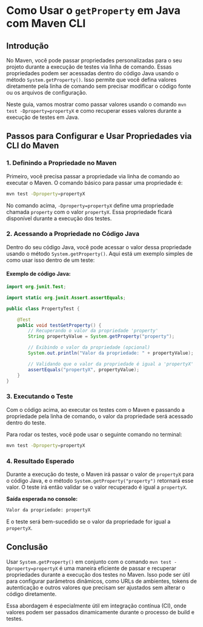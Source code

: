 
# Como Usar o `getProperty` em Java com Maven CLI

## Introdução

No Maven, você pode passar propriedades personalizadas para o seu projeto durante a execução de testes via linha de comando. Essas propriedades podem ser acessadas dentro do código Java usando o método `System.getProperty()`. Isso permite que você defina valores diretamente pela linha de comando sem precisar modificar o código fonte ou os arquivos de configuração.

Neste guia, vamos mostrar como passar valores usando o comando `mvn test -Dproperty=propertyX` e como recuperar esses valores durante a execução de testes em Java.

## Passos para Configurar e Usar Propriedades via CLI do Maven

### 1. Definindo a Propriedade no Maven

Primeiro, você precisa passar a propriedade via linha de comando ao executar o Maven. O comando básico para passar uma propriedade é:

```bash
mvn test -Dproperty=propertyX
```

No comando acima, `-Dproperty=propertyX` define uma propriedade chamada `property` com o valor `propertyX`. Essa propriedade ficará disponível durante a execução dos testes.

### 2. Acessando a Propriedade no Código Java

Dentro do seu código Java, você pode acessar o valor dessa propriedade usando o método `System.getProperty()`. Aqui está um exemplo simples de como usar isso dentro de um teste:

#### Exemplo de código Java:

```java
import org.junit.Test;

import static org.junit.Assert.assertEquals;

public class PropertyTest {

    @Test
    public void testGetProperty() {
        // Recuperando o valor da propriedade 'property'
        String propertyValue = System.getProperty("property");

        // Exibindo o valor da propriedade (opcional)
        System.out.println("Valor da propriedade: " + propertyValue);

        // Validando que o valor da propriedade é igual a 'propertyX'
        assertEquals("propertyX", propertyValue);
    }
}
```

### 3. Executando o Teste

Com o código acima, ao executar os testes com o Maven e passando a propriedade pela linha de comando, o valor da propriedade será acessado dentro do teste.

Para rodar os testes, você pode usar o seguinte comando no terminal:

```bash
mvn test -Dproperty=propertyX
```

### 4. Resultado Esperado

Durante a execução do teste, o Maven irá passar o valor de `propertyX` para o código Java, e o método `System.getProperty("property")` retornará esse valor. O teste irá então validar se o valor recuperado é igual a `propertyX`.

**Saída esperada no console:**

```bash
Valor da propriedade: propertyX
```

E o teste será bem-sucedido se o valor da propriedade for igual a `propertyX`.

## Conclusão

Usar `System.getProperty()` em conjunto com o comando `mvn test -Dproperty=propertyX` é uma maneira eficiente de passar e recuperar propriedades durante a execução dos testes no Maven. Isso pode ser útil para configurar parâmetros dinâmicos, como URLs de ambientes, tokens de autenticação e outros valores que precisam ser ajustados sem alterar o código diretamente.

Essa abordagem é especialmente útil em integração contínua (CI), onde valores podem ser passados dinamicamente durante o processo de build e testes.

<script type="text/javascript">
	atOptions = {
		'key' : '71a1dd532287ae867038be06f4a24109',
		'format' : 'iframe',
		'height' : 60,
		'width' : 468,
		'params' : {}
	};
</script>
<script type="text/javascript" src="//www.highperformanceformat.com/71a1dd532287ae867038be06f4a24109/invoke.js"></script>